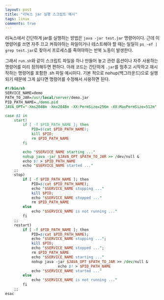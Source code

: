 ```yaml
---
layout: post
title: "리눅스 jar 실행 스크립트 예시"
tags: linux
comments: true
---
```


리눅스에서 간단하게 jar를 실행하는 방법은 `java -jar test.jar` 명령어이다.
근데 이 명령어를 쓰면 자주 끄고 켜줘야하는 파일이거나 테스트해야 할 때는 일일이 `ps -ef | grep test.jar`로 찾아서
프로세스를 죽여야하는 반복 노동이 발생한다.

그래서 `run.sh`와 같이 스크립트 파일을 하나 만들어 놓고 관련 옵션이나 자주 사용하는 명령어를 미리 정의해두면 편하다.
아래 코드는 간단하게 `.jar`를 멈추고 시작하고 재시작하는 명령어를 포함한 .sh 파일 예시이다.
기본 적으로 nohup(백그라운드)으로 실행되기 때문에 그게 싫다면 명령어를 수정해서 사용하면 된다.

```perl 
#!/bin/sh
SERVICE_NAME=demo
PATH_TO_JAR=/usr/local/server/demo.jar
PID_PATH_NAME=./demo.pid
JAVA_OPT="-Xms2048m -Xmx2048m -XX:PermSize=256m -XX:MaxPermSize=512m"

case $1 in
    start)
        if [ -f $PID_PATH_NAME ]; then
            PID=$(cat $PID_PATH_NAME);
            kill $PID;
            rm $PID_PATH_NAME
        fi

        echo "$SERVICE_NAME starting ..."
        nohup java -jar $JAVA_OPT $PATH_TO_JAR >> /dev/null &
        echo $! > $PID_PATH_NAME
        echo "$SERVICE_NAME started ..."
    ;;
    stop)
        if [ -f $PID_PATH_NAME ]; then
            PID=$(cat $PID_PATH_NAME);
            echo "$SERVICE_NAME stopping ..."
            kill $PID;
            echo "$SERVICE_NAME stopped ..."
            rm $PID_PATH_NAME
        else
            echo "$SERVICE_NAME is not running ..."
        fi
    ;;
    restart)
        if [ -f $PID_PATH_NAME ]; then
            PID=$(cat $PID_PATH_NAME);
            echo "$SERVICE_NAME stopping ...";
            kill $PID;
            echo "$SERVICE_NAME stopped ...";
            rm $PID_PATH_NAME
            echo "$SERVICE_NAME starting ..."
            nohup java -jar $JAVA_OPT $PATH_TO_JAR >> /dev/null &
                        echo $! > $PID_PATH_NAME
            echo "$SERVICE_NAME started ..."
        else
            echo "$SERVICE_NAME is not running ..."
        fi
    ;;
esac

```